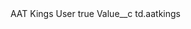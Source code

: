 <?xml version="1.0" encoding="UTF-8"?>
<CustomMetadata xmlns="http://soap.sforce.com/2006/04/metadata" xmlns:xsi="http://www.w3.org/2001/XMLSchema-instance" xmlns:xsd="http://www.w3.org/2001/XMLSchema">
    <label>AAT Kings User</label>
    <protected>true</protected>
    <values>
        <field>Value__c</field>
        <value xsi:type="xsd:string">td.aatkings</value>
    </values>
</CustomMetadata>
